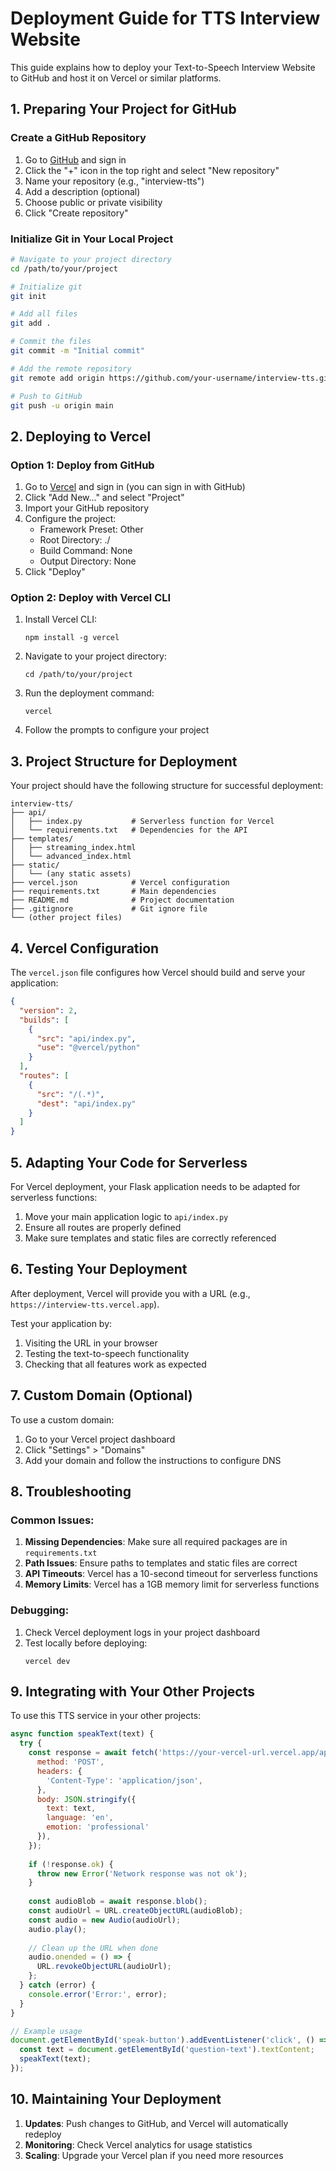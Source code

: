 # Deployment Guide for TTS Interview Website

This guide explains how to deploy your Text-to-Speech Interview Website to GitHub and host it on Vercel or similar platforms.

## 1. Preparing Your Project for GitHub

### Create a GitHub Repository

1. Go to [GitHub](https://github.com) and sign in
2. Click the "+" icon in the top right and select "New repository"
3. Name your repository (e.g., "interview-tts")
4. Add a description (optional)
5. Choose public or private visibility
6. Click "Create repository"

### Initialize Git in Your Local Project

```bash
# Navigate to your project directory
cd /path/to/your/project

# Initialize git
git init

# Add all files
git add .

# Commit the files
git commit -m "Initial commit"

# Add the remote repository
git remote add origin https://github.com/your-username/interview-tts.git

# Push to GitHub
git push -u origin main
```

## 2. Deploying to Vercel

### Option 1: Deploy from GitHub

1. Go to [Vercel](https://vercel.com) and sign in (you can sign in with GitHub)
2. Click "Add New..." and select "Project"
3. Import your GitHub repository
4. Configure the project:
   - Framework Preset: Other
   - Root Directory: ./
   - Build Command: None
   - Output Directory: None
5. Click "Deploy"

### Option 2: Deploy with Vercel CLI

1. Install Vercel CLI:
   ```
   npm install -g vercel
   ```

2. Navigate to your project directory:
   ```
   cd /path/to/your/project
   ```

3. Run the deployment command:
   ```
   vercel
   ```

4. Follow the prompts to configure your project

## 3. Project Structure for Deployment

Your project should have the following structure for successful deployment:

```
interview-tts/
├── api/
│   ├── index.py           # Serverless function for Vercel
│   └── requirements.txt   # Dependencies for the API
├── templates/
│   ├── streaming_index.html
│   └── advanced_index.html
├── static/
│   └── (any static assets)
├── vercel.json            # Vercel configuration
├── requirements.txt       # Main dependencies
├── README.md              # Project documentation
├── .gitignore             # Git ignore file
└── (other project files)
```

## 4. Vercel Configuration

The `vercel.json` file configures how Vercel should build and serve your application:

```json
{
  "version": 2,
  "builds": [
    {
      "src": "api/index.py",
      "use": "@vercel/python"
    }
  ],
  "routes": [
    {
      "src": "/(.*)",
      "dest": "api/index.py"
    }
  ]
}
```

## 5. Adapting Your Code for Serverless

For Vercel deployment, your Flask application needs to be adapted for serverless functions:

1. Move your main application logic to `api/index.py`
2. Ensure all routes are properly defined
3. Make sure templates and static files are correctly referenced

## 6. Testing Your Deployment

After deployment, Vercel will provide you with a URL (e.g., `https://interview-tts.vercel.app`).

Test your application by:
1. Visiting the URL in your browser
2. Testing the text-to-speech functionality
3. Checking that all features work as expected

## 7. Custom Domain (Optional)

To use a custom domain:

1. Go to your Vercel project dashboard
2. Click "Settings" > "Domains"
3. Add your domain and follow the instructions to configure DNS

## 8. Troubleshooting

### Common Issues:

1. **Missing Dependencies**: Make sure all required packages are in `requirements.txt`
2. **Path Issues**: Ensure paths to templates and static files are correct
3. **API Timeouts**: Vercel has a 10-second timeout for serverless functions
4. **Memory Limits**: Vercel has a 1GB memory limit for serverless functions

### Debugging:

1. Check Vercel deployment logs in your project dashboard
2. Test locally before deploying:
   ```
   vercel dev
   ```

## 9. Integrating with Your Other Projects

To use this TTS service in your other projects:

```javascript
async function speakText(text) {
  try {
    const response = await fetch('https://your-vercel-url.vercel.app/api/stream-speech', {
      method: 'POST',
      headers: {
        'Content-Type': 'application/json',
      },
      body: JSON.stringify({
        text: text,
        language: 'en',
        emotion: 'professional'
      }),
    });
    
    if (!response.ok) {
      throw new Error('Network response was not ok');
    }
    
    const audioBlob = await response.blob();
    const audioUrl = URL.createObjectURL(audioBlob);
    const audio = new Audio(audioUrl);
    audio.play();
    
    // Clean up the URL when done
    audio.onended = () => {
      URL.revokeObjectURL(audioUrl);
    };
  } catch (error) {
    console.error('Error:', error);
  }
}

// Example usage
document.getElementById('speak-button').addEventListener('click', () => {
  const text = document.getElementById('question-text').textContent;
  speakText(text);
});
```

## 10. Maintaining Your Deployment

1. **Updates**: Push changes to GitHub, and Vercel will automatically redeploy
2. **Monitoring**: Check Vercel analytics for usage statistics
3. **Scaling**: Upgrade your Vercel plan if you need more resources
